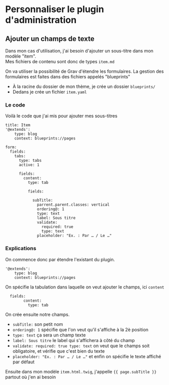 # Personnaliser le plugin d'administration 

## Ajouter un champs de texte

Dans mon cas d'utilisation, j'ai besoin d'ajouter un sous-titre dans mon modèle "item".  
Mes fichiers de contenu sont donc de types `item.md`  

On va utiliser la possibilité de Grav d'étendre les formulaires. 
La gestion des formulaires est faites dans des fichiers appelés "blueprints"

- À la racine du dossier de mon thème, je crée un dossier `blueprints/`
- Dedans je crée un fichier `item.yaml`

### Le code

Voilà le code que j'ai mis pour ajouter mes sous-titres
```
title: Item
'@extends':
    type: blog
    context: blueprints://pages

form:
  fields:
    tabs:
      type: tabs
      active: 1

      fields:
        content:
          type: tab

          fields:

            subTitle:
              parrent.parent.classes: vertical
              ordering@: 1
              type: text
              label: Sous titre
              validate:
                required: true
                type: text
              placeholder: "Ex. : Par … / Le …"
```

### Explications 

On commence donc par étendre l'existant du plugin.
```
'@extends':
    type: blog
    context: blueprints://pages
```

On spécifie la tabulation dans laquelle on veut ajouter le champs, ici `content`
```
  fields:
        content:
          type: tab
```

On crée ensuite notre champs. 

- `subTitle:` son petit nom
- `ordering@: 1` spécifie que l'on veut qu'il s'affiche à la 2è position
- `type: text` ça sera un champ texte
- `label: Sous titre` le label qui s'affichera à côté du champ
- `validate:
        required: true
        type: text`
   on veut que le champs soit obligatoire, et vérifie que c'est bien du texte
- `placeholder: "Ex. : Par … / Le …"` et enfin on spécifie le texte affiché par défaut

Ensuite dans mon modèle `item.html.twig`, j'appelle `{{ page.subTitle }}` partout où j'en ai besoin
